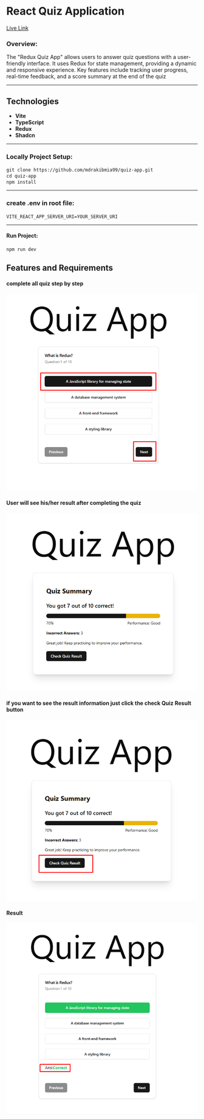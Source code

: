 # React Quiz Application
[Live Link](https://redux-quiz-app-mocha.vercel.app/)

### **Overview:**

The "Redux Quiz App" allows users to answer quiz questions with a user-friendly interface. It uses Redux for state management, providing a dynamic and responsive experience. Key features include tracking user progress, real-time feedback, and a score summary at the end of the quiz

* * *

  

## Technologies

*   **Vite**
*   **TypeScript**
*   **Redux**
*   **Shadcn**

* * *

### **Locally Project Setup:**

```
git clone https://github.com/mdrakibmia99/quiz-app.git
cd quiz-app
npm install
```
---
### **create .env in root file:**
```
VITE_REACT_APP_SERVER_URI=YOUR_SERVER_URI

```
---


#### Run Project:
```
npm run dev 
```

## Features and Requirements
 
 #### complete all quiz step by step
![Quiz img](./src/assets/images/1.png)

#### User will see his/her result after completing the quiz
![Quiz img](./src/assets/images/2.png)

#### if you want to see the result information just click the check Quiz Result button
![Quiz img](./src/assets/images/3.png)

#### Result
![Quiz img](./src/assets/images/4.png)